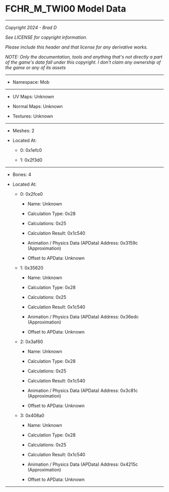 # FCHR_M_TWI00 Model Data

---

*Copyright 2024 - Brad D*

*See LICENSE for copyright information.*

*Please include this header and that license for any derivative works.*

*NOTE: Only the documentation, tools and anything that's not directly a part of the game's data fall under this copyright. I don't claim any ownership of the game or any of its assets*

---

* Namespace: Mob

---

* UV Maps: Unknown

* Normal Maps: Unknown

* Textures: Unknown

---

* Meshes: 2

* Located At:

  * 0: 0x1efc0

  * 1: 0x2f3d0

---

* Bones: 4

* Located At:

  * 0: 0x2fce0

    * Name: Unknown

    * Calculation Type: 0x28

    * Calculations: 0x25

    * Calculation Result: 0x1c540

    * Animation / Physics Data (APData) Address: 0x3159c (Approximation)

    * Offset to APData: Unknown

  * 1: 0x35620

    * Name: Unknown

    * Calculation Type: 0x28

    * Calculations: 0x25

    * Calculation Result: 0x1c540

    * Animation / Physics Data (APData) Address: 0x36edc (Approximation)

    * Offset to APData: Unknown

  * 2: 0x3af60

    * Name: Unknown

    * Calculation Type: 0x28

    * Calculations: 0x25

    * Calculation Result: 0x1c540

    * Animation / Physics Data (APData) Address: 0x3c81c (Approximation)

    * Offset to APData: Unknown

  * 3: 0x408a0

    * Name: Unknown

    * Calculation Type: 0x28

    * Calculations: 0x25

    * Calculation Result: 0x1c540

    * Animation / Physics Data (APData) Address: 0x4215c (Approximation)

    * Offset to APData: Unknown

---

